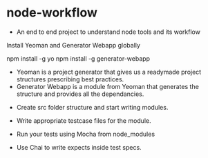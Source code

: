 # node-workflow
* An end to end project to understand node tools and its workflow

Install Yeoman and Generator Webapp globally

npm install -g yo 
npm install -g generator-webapp

- Yeoman is a project generator that gives us a readymade project structures
prescribing best practices.
- Generator Webapp is a module from Yeoman that generates the structure
and provides all the dependancies.

* Create src folder structure and start writing modules.

* Write appropriate testcase files for the module.

* Run your tests using Mocha from node_modules

* Use Chai to write expects inside test specs.


